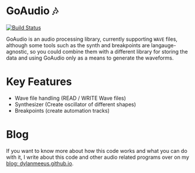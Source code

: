 # GoAudio 🎶

[![Build
Status](https://travis-ci.com/DylanMeeus/GoAudio.svg?branch=master)](https://travis-ci.com/DylanMeeus/GoAudio)


GoAudio is an audio processing library, currently supporting `WAVE` files, although some tools such
as the synth and breakpoints are langauge-agnostic, so you could combine them with a different
library for storing the data and using GoAudio only as a means to generate the waveforms.

# Key Features

- Wave file handling (READ / WRITE Wave files)
- Synthesizer (Create oscillator of different shapes)
- Breakpoints (create automation tracks)


# Blog

If you want to know more about how this code works and what you can do with it, I write about this code and other audio related programs over on my [blog:
dylanmeeus.github.io](https://dylanmeeus.github.io).


